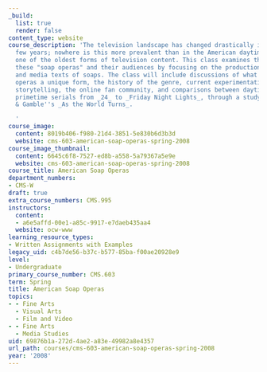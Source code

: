 ```yaml
---
_build:
  list: true
  render: false
content_type: website
course_description: 'The television landscape has changed drastically in the past
  few years; nowhere is this more prevalent than in the American daytime serial drama,
  one of the oldest forms of television content. This class examines the history of
  these "soap operas" and their audiences by focusing on the production, consumption,
  and media texts of soaps. The class will include discussions of what makes soap
  operas a unique form, the history of the genre, current experimentation with transmedia
  storytelling, the online fan community, and comparisons between daytime dramas and
  primetime serials from _24_ to _Friday Night Lights_, through a study of Procter
  & Gamble''s _As the World Turns_.

  '
course_image:
  content: 8019b406-f980-21d4-3851-5e830b6d3b3d
  website: cms-603-american-soap-operas-spring-2008
course_image_thumbnail:
  content: 6645c6f8-7527-ed8b-a558-5a79367a5e9e
  website: cms-603-american-soap-operas-spring-2008
course_title: American Soap Operas
department_numbers:
- CMS-W
draft: true
extra_course_numbers: CMS.995
instructors:
  content:
  - a6e5affd-00e1-a85c-9917-e7daeb435aa4
  website: ocw-www
learning_resource_types:
- Written Assignments with Examples
legacy_uid: c4b7de56-b37c-b577-85ba-f00ae20928e9
level:
- Undergraduate
primary_course_number: CMS.603
term: Spring
title: American Soap Operas
topics:
- - Fine Arts
  - Visual Arts
  - Film and Video
- - Fine Arts
  - Media Studies
uid: 69876b1a-272d-4ae2-a83e-49982a8e4357
url_path: courses/cms-603-american-soap-operas-spring-2008
year: '2008'
---
```

